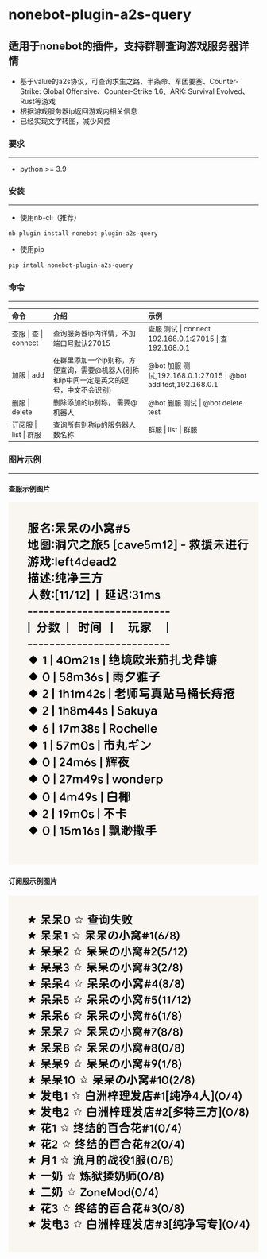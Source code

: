 # nonebot-plugin-a2s-query
## 适用于nonebot的插件，支持群聊查询游戏服务器详情

+ 基于value的a2s协议，可查询求生之路、半条命、军团要塞、Counter-Strike: Global Offensive、Counter-Strike 1.6、ARK: Survival Evolved、Rust等游戏  
+ 根据游戏服务器ip返回游戏内相关信息  
+ 已经实现文字转图，减少风控    

### 要求
---

+ python >= 3.9

### 安装
---

+ 使用nb-cli（推荐）

```python
nb plugin install nonebot-plugin-a2s-query
```

+ 使用pip
```python
pip intall nonebot-plugin-a2s-query
```

### 命令
---

| 命令                   | 介绍                                                         | 示例                                                         |
| :--------------------- | :----------------------------------------------------------- | :----------------------------------------------------------- |
| 查服 \| 查 \|  connect | 查询服务器ip内详情，不加端口号默认27015                      | 查服 测试 \| connect 192.168.0.1:27015 \| 查 192.168.0.1     |
| 加服 \| add            | 在群里添加一个ip别称，方便查询，需要@机器人(别称和ip中间一定是英文的逗号，中文不会识别) | @bot 加服 测试,192.168.0.1:27015 \| @bot add test,192.168.0.1 |
| 删服 \| delete         | 删除添加的ip别称， 需要@机器人                               | @bot 删服 测试 \| @bot delete test                           |
| 订阅服 \| list \| 群服 | 查询所有别称ip的服务器人数名称                               | 群服 \| list \| 群服                                         |

### 图片示例
---

#### 查服示例图片

![查服](./connect.png)

#### 订阅服示例图片

![群服](./list.png)
